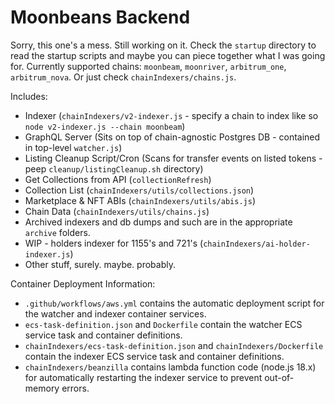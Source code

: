 # Moonbeans Backend

Sorry, this one's a mess. Still working on it. Check the `startup` directory to read the startup scripts and maybe you can piece together what I was going for.
Currently supported chains: `moonbeam`, `moonriver`, `arbitrum_one`, `arbitrum_nova`. Or just check `chainIndexers/chains.js`.

Includes:
- Indexer (`chainIndexers/v2-indexer.js` - specify a chain to index like so `node v2-indexer.js --chain moonbeam`)
- GraphQL Server (Sits on top of chain-agnostic Postgres DB - contained in top-level `watcher.js`)
- Listing Cleanup Script/Cron (Scans for transfer events on listed tokens - peep `cleanup/listingCleanup.sh` directory)
- Get Collections from API (`collectionRefresh`)
- Collection List (`chainIndexers/utils/collections.json`)
- Marketplace & NFT ABIs (`chainIndexers/utils/abis.js`)
- Chain Data (`chainIndexers/utils/chains.js`)
- Archived indexers and db dumps and such are in the appropriate `archive` folders. 
- WIP - holders indexer for 1155's and 721's (`chainIndexers/ai-holder-indexer.js`)
- Other stuff, surely. maybe. probably.


Container Deployment Information:
-  `.github/workflows/aws.yml` contains the automatic deployment script for the watcher and indexer container services.
- `ecs-task-definition.json` and `Dockerfile` contain the watcher ECS service task and container definitions.
- `chainIndexers/ecs-task-definition.json` and `chainIndexers/Dockerfile` contain the indexer ECS service task and container definitions.
- `chainIndexers/beanzilla` contains lambda function code (node.js 18.x) for automatically restarting the indexer service to prevent out-of-memory errors.